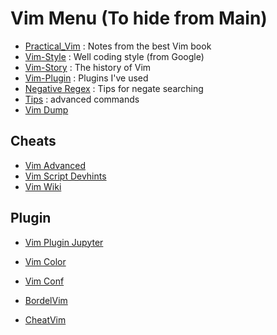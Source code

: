 # Vim Menu (To hide from Main)


* [Practical_Vim](Vim-Practical) : Notes from the best Vim book
* [Vim-Style](Vim-Style) : Well coding style (from Google)
* [Vim-Story](Vim-Story) : The history of Vim
* [Vim-Plugin](Vim-Plugin) : Plugins I've used
* [Negative Regex](V-negative-regex) : Tips for negate searching
* [Tips](Tips) : advanced commands
* [Vim Dump](Vim-Dump.md)

## Cheats

* [Vim Advanced](Cheat/Vim-Advanced)
* [Vim Script Devhints](Cheat/Vim-Script-Devhints)
* [Vim Wiki](Cheat/Vim-Wiki)


## Plugin

* [Vim Plugin Jupyter](Vim-Plugin-Jupyter)
* [Vim Color](Vim-Color)

* [Vim Conf](Vim-Conf.md)
* [BordelVim](BordelVim)
* [CheatVim](CheatVim)
